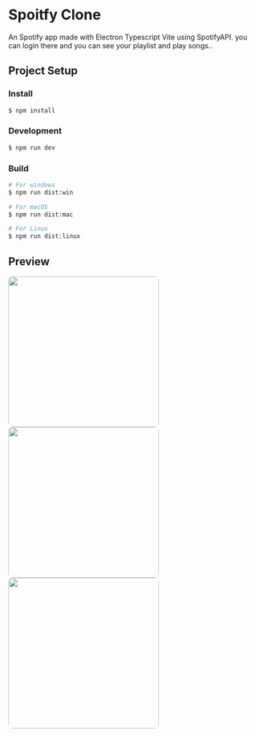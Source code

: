# Spoitfy Clone

An Spotify app made with Electron Typescript Vite using SpotifyAPI. you can login there and you can see your playlist and play songs..

## Project Setup

### Install

```bash
$ npm install
```

### Development

```bash
$ npm run dev
```

### Build

```bash
# For windows
$ npm run dist:win

# For macOS
$ npm run dist:mac

# For Linux
$ npm run dist:linux
```
## Preview

<div align="center between">
  <img src="https://github.com/user-attachments/assets/e5857b1a-47d2-4f4b-92ae-31907a4f4e46" width="300" style="margin-right: 10px; border-radius: 8px;" />
  <img src="https://github.com/user-attachments/assets/7f209d0c-00fa-42ef-bca8-f42850d1abc4" width="300" style="border-radius: 8px;" />
  <img src="https://github.com/user-attachments/assets/4ad1b1b4-d4cd-456b-964a-c215a2f58049" width="300" style="border-radius: 8px;" />
</div>
